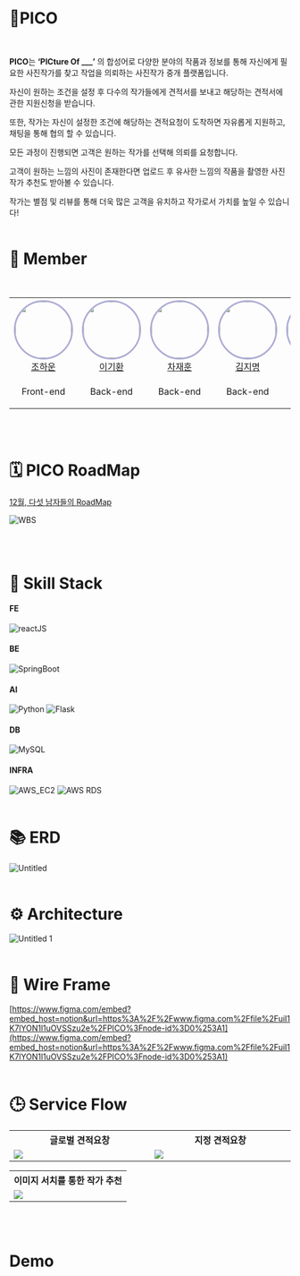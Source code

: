 # 📸PICO

<br/>

**PICO**는 **‘PICture Of \_\_\_’** 의 합성어로 다양한 분야의 작품과 정보를 통해 자신에게 필요한 사진작가를 찾고 작업을 의뢰하는 사진작가 중개 플랫폼입니다.

자신이 원하는 조건을 설정 후 다수의 작가들에게 견적서를 보내고 해당하는 견적서에 관한 지원신청을 받습니다.

또한, 작가는 자신이 설정한 조건에 해당하는 견적요청이 도착하면 자유롭게 지원하고, 채팅을 통해 협의 할 수 있습니다.

모든 과정이 진행되면 고객은 원하는 작가를 선택해 의뢰를 요청합니다.

고객이 원하는 느낌의 사진이 존재한다면 업로드 후 유사한 느낌의 작품을 촬영한 사진 작가 추천도 받아볼 수 있습니다.

작가는 별점 및 리뷰를 통해 더욱 많은 고객을 유치하고 작가로서 가치를 높일 수 있습니다!
<br/>
<br/>

# 🎄 Member

<br/>
<table>
  <tr height="140px">
    <td align="center" width="150px">
        <a href="https://github.com/henrynoowah"><img height="100px" width="100px" 
        style="border-radius: 50%; border: 3px solid #AEADD4"
        src="https://avatars.githubusercontent.com/u/79410456?v=4"/></a>
        <br />
        <a href="https://github.com/henrynoowah">조하운</a>
    </td>
    <td align="center" width="150px">
        <a href="https://github.com/GiHwan123"><img height="100px" width="100px"
        style="border-radius: 50%; border: 3px solid #AEADD4"
        src="https://avatars.githubusercontent.com/u/57335699?v=4"/></a>
        <br />
        <a href="https://github.com/GiHwan123">이기환</a>
    </td>
    <td align="center" width="150px">
        <a href="https://github.com/jae0077"><img height="100px" width="100px"
        style="border-radius: 50%; border: 3px solid #AEADD4"
        src="https://avatars.githubusercontent.com/u/44844956?v=4"/></a>
        <br />
        <a href="https://github.com/jae0077">차재훈</a>
    </td>
    <td align="center" width="150px">
        <a href="https://github.com/ji-myeung-Kim"><img height="100px" width="100px" 
        style="border-radius: 50%; border: 3px solid #AEADD4"
        src="https://avatars.githubusercontent.com/u/87023534?v=4"/></a>
        <br />
        <a href="https://github.com/ji-myeung-Kim">김지명</a>
    </td>
    <td align="center" width="150px">
        <a href="https://github.com/kingdomunder"><img height="100px" width="100px"
        style="border-radius: 50%; border: 3px solid #AEADD4"
        src="https://avatars.githubusercontent.com/u/85289172?v=4"/></a>
        <br />
        <a href="https://github.com/kingdomunder">임우송</a>
    </td>
  </tr>
  <tr height="50px">
    <td align="center">
      <p>Front-end</p>
    </td>
    <td align="center">
      <p>Back-end</p>
    </td>
    <td align="center">
      <p>Back-end</p>
    </td>
    <td align="center">
      <p>Back-end</p>
    </td>
    <td align="center">
      <p>AI</p>
    </td>
  </tr>
</table>

<br/>
<br/>

# 🗓 PICO RoadMap

[12월, 다섯 남자들의 RoadMap](https://www.notion.so/03253714932740e8a8f595ea2f54f1ab)

![WBS](https://user-images.githubusercontent.com/79410456/147852609-41443775-f00c-46b2-b50b-4bf3f0489ad1.png)

<br/>
<br/>

# 📜 Skill Stack

#### FE

![reactJS](https://img.shields.io/badge/ReactJS-17.0.2-%2361DAFB?logo=React)

#### BE

![SpringBoot](https://img.shields.io/badge/SpringBoot-2.5.2-%236DB33F?logo=SpringBoot)

#### AI

![Python](https://img.shields.io/badge/Python-3.7-3776AB?logo=Python)
![Flask](https://img.shields.io/badge/Flask-1.0-3776AB?logo=Flask)

#### DB

![MySQL](https://img.shields.io/badge/MySQL-5.7.36-3776AB?logo=Mysql)

#### INFRA

![AWS_EC2](https://img.shields.io/badge/AWS%20EC2-t2.micro-%23232F3E?logo=Amazon%20AWS)
![AWS RDS](https://img.shields.io/badge/AWS%20RDS-10.4.13-%23232F3E?logo=Amazon%20AWS)
<br/>
<br/>

# 📚 ERD

![Untitled](https://user-images.githubusercontent.com/57335699/147416945-052dd1dc-80c4-46d5-b2a1-7c27fa300494.png)
<br/>
<br/>

# ⚙ Architecture

![Untitled 1](https://user-images.githubusercontent.com/57335699/147416977-921800ff-e7fe-4963-851d-fcd9a88e8b2e.png)
<br/>
<br/>

# 🎨 Wire Frame

[https://www.figma.com/embed?embed_host=notion&url=https%3A%2F%2Fwww.figma.com%2Ffile%2FuiI1K7lYON1l1uOVSSzu2e%2FPICO%3Fnode-id%3D0%253A1](https://www.figma.com/embed?embed_host=notion&url=https%3A%2F%2Fwww.figma.com%2Ffile%2FuiI1K7lYON1l1uOVSSzu2e%2FPICO%3Fnode-id%3D0%253A1)
<br/>
<br/>

# 🕒 Service Flow

<table>
  <tr>
    <th align="center" width="642px">글로벌 견적요창</th>
    <th align="center" width="642px">지정 견적요창</th>
  </tr>
  <tr>
    <td>
      <img
      src="https://user-images.githubusercontent.com/57335699/147416968-47e20552-c5d9-4d8d-ab57-efd931443e3b.png"/>
    </td>
    <td>
      <img 
      src="https://user-images.githubusercontent.com/57335699/147416972-a23fcced-bec3-4a2b-9e6e-315454a7a797.png"/>
    </td>
  </tr>
</table>

<table>
  <tr>
    <th align="center">이미지 서치를 통한 작가 추천</th>
  </tr>
  <tr>
    <td>
      <img
      src="https://user-images.githubusercontent.com/57335699/147416975-52cd0da4-5dd1-4b08-b472-497a6ff5ef41.png"/>
    </td>
  </tr>
</table>
<br/>
<br/>

# Demo
